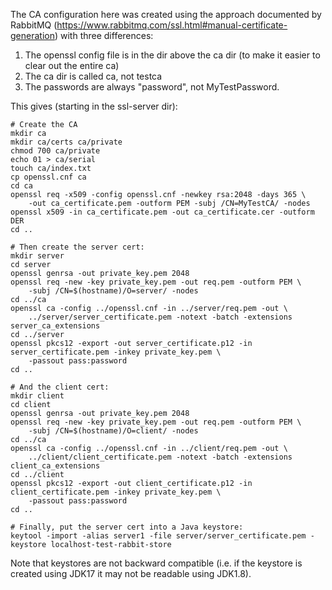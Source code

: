 
The CA configuration here was created using the approach documented by RabbitMQ (https://www.rabbitmq.com/ssl.html#manual-certificate-generation) with three differences:
1. The openssl config file is in the dir above the ca dir (to make it easier to clear out the entire ca)
1. The ca dir is called ca, not testca
1. The passwords are always "password", not MyTestPassword.

This gives (starting in the ssl-server dir):
```
# Create the CA
mkdir ca
mkdir ca/certs ca/private
chmod 700 ca/private
echo 01 > ca/serial
touch ca/index.txt
cp openssl.cnf ca
cd ca
openssl req -x509 -config openssl.cnf -newkey rsa:2048 -days 365 \
    -out ca_certificate.pem -outform PEM -subj /CN=MyTestCA/ -nodes
openssl x509 -in ca_certificate.pem -out ca_certificate.cer -outform DER
cd ..

# Then create the server cert:
mkdir server
cd server
openssl genrsa -out private_key.pem 2048
openssl req -new -key private_key.pem -out req.pem -outform PEM \
    -subj /CN=$(hostname)/O=server/ -nodes
cd ../ca
openssl ca -config ../openssl.cnf -in ../server/req.pem -out \
    ../server/server_certificate.pem -notext -batch -extensions server_ca_extensions
cd ../server
openssl pkcs12 -export -out server_certificate.p12 -in server_certificate.pem -inkey private_key.pem \
    -passout pass:password
cd ..

# And the client cert:
mkdir client
cd client
openssl genrsa -out private_key.pem 2048
openssl req -new -key private_key.pem -out req.pem -outform PEM \
    -subj /CN=$(hostname)/O=client/ -nodes
cd ../ca
openssl ca -config ../openssl.cnf -in ../client/req.pem -out \
    ../client/client_certificate.pem -notext -batch -extensions client_ca_extensions
cd ../client
openssl pkcs12 -export -out client_certificate.p12 -in client_certificate.pem -inkey private_key.pem \
    -passout pass:password
cd ..

# Finally, put the server cert into a Java keystore:
keytool -import -alias server1 -file server/server_certificate.pem -keystore localhost-test-rabbit-store
```

Note that keystores are not backward compatible (i.e. if the keystore is created using JDK17 it may not be readable using JDK1.8).